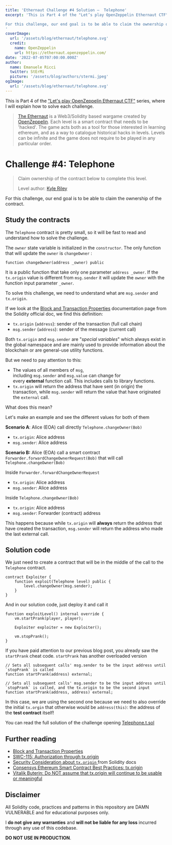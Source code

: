 ```yaml
---
title: 'Ethernaut Challenge #4 Solution —  Telephone'
excerpt: 'This is Part 4 of the "Let’s play OpenZeppelin Ethernaut CTF" series, where I will explain how to solve each challenge.</br></br>

For this challenge, our end goal is to be able to claim the ownership of the contract.
'
coverImage: 
  url: '/assets/blog/ethernaut/telephone.svg'
  credit: 
    name: OpenZeppelin
    url: https://ethernaut.openzeppelin.com/
date: '2022-07-05T07:00:00.000Z'
author:
  name: Emanuele Ricci
  twitter: StErMi
  picture: '/assets/blog/authors/stermi.jpeg'
ogImage:
  url: '/assets/blog/ethernaut/telephone.svg'
---
```


This is Part 4 of the ["Let's play OpenZeppelin Ethernaut CTF"](https://stermi.xyz/blog/lets-play-openzeppelin-ethernaut) series, where I will explain how to solve each challenge.

> [The Ethernaut](https://ethernaut.openzeppelin.com/) is a Web3/Solidity based wargame created by [OpenZeppelin](https://openzeppelin.com/).
> Each level is a smart contract that needs to be 'hacked'. The game acts both as a tool for those interested in learning ethereum, and as a way to catalogue historical hacks in levels. Levels can be infinite and the game does not require to be played in any particular order.

# Challenge #4: Telephone

> Claim ownership of the contract below to complete this level.
>
> Level author: [Kyle Riley](https://github.com/syncikin)

For this challenge, our end goal is to be able to claim the ownership of the contract.

## Study the contracts

The `Telephone` contract is pretty small, so it will be fast to read and understand how to solve the challenge.

The `owner` state variable is initialized in the `constructor`. The only function that will update the `owner` is `changeOwner` :

`function changeOwner(address _owner) public`

It is a public function that take only one parameter `address _owner`.
If the `tx.origin` value is different from `msg.sender` it will update the `owner` with the function input parameter `_owner`.

To solve this challenge, we need to understand what are `msg.sender` and `tx.origin`.

If we look at the [Block and Transaction Properties](https://docs.soliditylang.org/en/v0.8.15/units-and-global-variables.html?highlight=tx.origin#block-and-transaction-properties) documentation page from the Solidity official doc, we find this definition:

- `tx.origin` (`address`): sender of the transaction (full call chain)
- `msg.sender` (`address`): sender of the message (current call)

Both `tx.origin` and `msg.sender` are "_special variables_" which always exist in the global namespace and are mainly used to provide information about the blockchain or are general-use utility functions.

But we need to pay attention to this:

- The values of all members of `msg`, including `msg.sender` and `msg.value` can change for every **external** function call. This includes calls to library functions.
- `tx.origin` will return the address that have sent (in origin) the transaction, while `msg.sender` will return the value that have originated the `external` call.

What does this mean?

Let's make an example and see the different values for both of them

**Scenario A**: Alice (EOA) call directly `Telephone.changeOwner(Bob)`

- `tx.origin`: Alice address
- `msg.sender`: Alice address

**Scenario B:** Alice (EOA) call a smart contract `Forwarder.forwardChangeOwnerRequest(Bob)` that will call `Telephone.changeOwner(Bob)`

Inside `Forwarder.forwardChangeOwnerRequest`

- `tx.origin`: Alice address
- `msg.sender`: Alice address

Inside `Telephone.changeOwner(Bob)`

- `tx.origin`: Alice address
- `msg.sender`: Forwarder (contract) address

This happens because while `tx.origin` will **always** return the address that have created the transaction, `msg.sender` will return the address who made the last external call.

## Solution code

We just need to create a contract that will be in the middle of the call to the `Telephone` contract.

```solidity
contract Exploiter {
    function exploit(Telephone level) public {
        level.changeOwner(msg.sender);
    }
}
```

And in our solution code, just deploy it and call it

```solidity
function exploitLevel() internal override {
    vm.startPrank(player, player);

    Exploiter exploiter = new Exploiter();

    vm.stopPrank();
}
```

If you have paid attention to our previous blog post, you already saw the `startPrank` cheat code. `startPrank` has another overloaded version

```solidity
// Sets all subsequent calls' msg.sender to be the input address until `stopPrank` is called
function startPrank(address) external;

// Sets all subsequent calls' msg.sender to be the input address until `stopPrank` is called, and the tx.origin to be the second input
function startPrank(address, address) external;
```

In this case, we are using the second one because we need to also override the initial `tx.orgin` that otherwise would be `address(this)`: the address of the **test contract** itself!

You can read the full solution of the challenge opening [Telephone.t.sol](https://github.com/StErMi/foundry-ethernaut/blob/main/test/Telephone.t.sol)

## Further reading

- [Block and Transaction Properties](https://docs.soliditylang.org/en/v0.8.15/units-and-global-variables.html?highlight=tx.origin#block-and-transaction-properties)
- [SWC-115: Authorization through tx.origin](https://swcregistry.io/docs/SWC-115)
- [Security Consideration about `tx.origin` ](https://docs.soliditylang.org/en/v0.8.15/security-considerations.html?highlight=tx.origin#tx-origin) from Solidity docs
- [Consensys Ethereum Smart Contract Best Practices: tx.origin](https://consensys.github.io/smart-contract-best-practices/development-recommendations/solidity-specific/tx-origin/)
- [Vitalik Buterin: Do NOT assume that tx.origin will continue to be usable or meaningful](https://ethereum.stackexchange.com/questions/196/how-do-i-make-my-dapp-serenity-proof/200#200)

## Disclaimer

All Solidity code, practices and patterns in this repository are DAMN VULNERABLE and for educational purposes only.

I **do not give any warranties** and **will not be liable for any loss** incurred through any use of this codebase.

**DO NOT USE IN PRODUCTION**.
